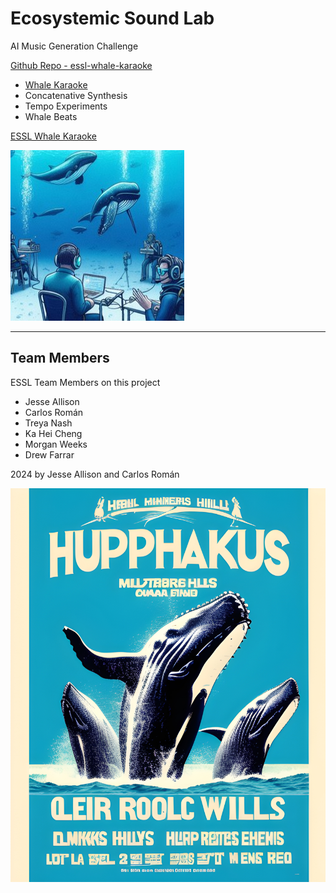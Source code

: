 # Ecosystemic Sound Lab

AI Music Generation Challenge

[Github Repo - essl-whale-karaoke](https://github.com/lsu-emdm/essl-whale-karaoke)

- [Whale Karaoke](whale-karaoke.md)
- Concatenative Synthesis
- Tempo Experiments
- Whale Beats

[ESSL Whale Karaoke](https://emdm.cct.lsu.edu/research/esslab/essl-whale-karaoke/)

![Whale 1](media/whale_1.jpg)


<hr>

## Team Members

ESSL Team Members on this project

- Jesse Allison
- Carlos Román
- Treya Nash
- Ka Hei Cheng
- Morgan Weeks
- Drew Farrar


2024 by Jesse Allison and Carlos Román

![Hupphakus](media/Hupphakus-web.jpg)

